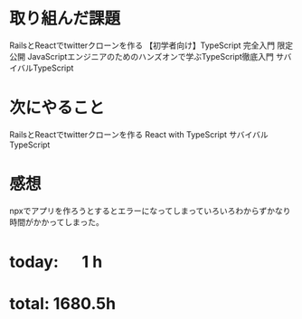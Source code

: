 # 取り組んだ課題
RailsとReactでtwitterクローンを作る 【初学者向け】TypeScript 完全入門 限定公開 JavaScriptエンジニアのためのハンズオンで学ぶTypeScript徹底入門 サバイバルTypeScript

# 次にやること
RailsとReactでtwitterクローンを作る React with TypeScript サバイバルTypeScript

# 感想
npxでアプリを作ろうとするとエラーになってしまっていろいろわからずかなり時間がかかってしまった。

# today: 　 1 h
# total: 1680.5h
